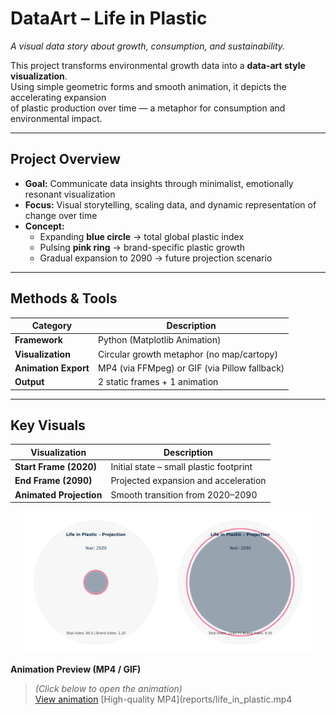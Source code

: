 # DataArt – Life in Plastic 
*A visual data story about growth, consumption, and sustainability.*

This project transforms environmental growth data into a **data-art style visualization**.  
Using simple geometric forms and smooth animation, it depicts the accelerating expansion  
of plastic production over time — a metaphor for consumption and environmental impact.  

---

## Project Overview

- **Goal:** Communicate data insights through minimalist, emotionally resonant visualization  
- **Focus:** Visual storytelling, scaling data, and dynamic representation of change over time  
- **Concept:**  
  - Expanding **blue circle** → total global plastic index  
  - Pulsing **pink ring** → brand-specific plastic growth  
  - Gradual expansion to 2090 → future projection scenario  

---

## Methods & Tools

| Category | Description |
|-----------|--------------|
| **Framework** | Python (Matplotlib Animation) |
| **Visualization** | Circular growth metaphor (no map/cartopy) |
| **Animation Export** | MP4 (via FFMpeg) or GIF (via Pillow fallback) |
| **Output** | 2 static frames + 1 animation |

---

## Key Visuals

| Visualization | Description |
|----------------|-------------|
| **Start Frame (2020)** | Initial state – small plastic footprint |
| **End Frame (2090)** | Projected expansion and acceleration |
| **Animated Projection** | Smooth transition from 2020–2090 |

<p align="center">
  <img src="reports/life_in_plastic_start.png" width="45%" />
  <img src="reports/life_in_plastic_end.png" width="45%" />
</p>

**Animation Preview (MP4 / GIF)**  
> *(Click below to open the animation)*  
[View animation](reports/life_in_plastic.mp4)
> [High-quality MP4](reports/life_in_plastic.mp4


